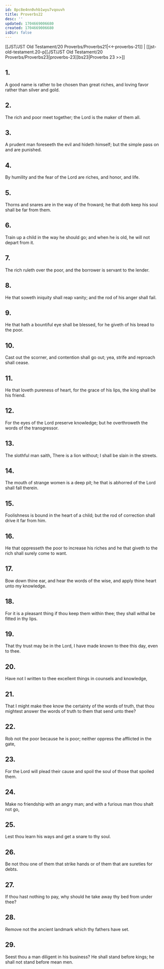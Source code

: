 ```yaml
---
id: 8pc8e4nn0vhb1wyu7vqouvh
title: Proverbs22
desc: ''
updated: 1704669006680
created: 1704669006680
isDir: false
---
```

[[JST/JST Old Testament/20 Proverbs/Proverbs21|<<-proverbs-21]] | [[jst-old-testament.20-p[[JST/JST Old Testament/20 Proverbs/Proverbs23|proverbs-23]]bs23|Proverbs 23 >>]]
## 1.
A good name is rather to be chosen than great riches, and loving favor rather than silver and gold.
## 2.
The rich and poor meet together; the Lord is the maker of them all.
## 3.
A prudent man foreseeth the evil and hideth himself; but the simple pass on and are punished.
## 4.
By humility and the fear of the Lord are riches, and honor, and life.
## 5.
Thorns and snares are in the way of the froward; he that doth keep his soul shall be far from them.
## 6.
Train up a child in the way he should go; and when he is old, he will not depart from it.
## 7.
The rich ruleth over the poor, and the borrower is servant to the lender.
## 8.
He that soweth iniquity shall reap vanity; and the rod of his anger shall fail.
## 9.
He that hath a bountiful eye shall be blessed, for he giveth of his bread to the poor.
## 10.
Cast out the scorner, and contention shall go out; yea, strife and reproach shall cease.
## 11.
He that loveth pureness of heart, for the grace of his lips, the king shall be his friend.
## 12.
For the eyes of the Lord preserve knowledge; but he overthroweth the words of the transgressor.
## 13.
The slothful man saith, There is a lion without; I shall be slain in the streets.
## 14.
The mouth of strange women is a deep pit; he that is abhorred of the Lord shall fall therein.
## 15.
Foolishness is bound in the heart of a child; but the rod of correction shall drive it far from him.
## 16.
He that oppresseth the poor to increase his riches and he that giveth to the rich shall surely come to want.
## 17.
Bow down thine ear, and hear the words of the wise, and apply thine heart unto my knowledge.
## 18.
For it is a pleasant thing if thou keep them within thee; they shall withal be fitted in thy lips.
## 19.
That thy trust may be in the Lord, I have made known to thee this day, even to thee.
## 20.
Have not I written to thee excellent things in counsels and knowledge,
## 21.
That I might make thee know the certainty of the words of truth, that thou mightest answer the words of truth to them that send unto thee?
## 22.
Rob not the poor because he is poor; neither oppress the afflicted in the gate,
## 23.
For the Lord will plead their cause and spoil the soul of those that spoiled them.
## 24.
Make no friendship with an angry man; and with a furious man thou shalt not go,
## 25.
Lest thou learn his ways and get a snare to thy soul.
## 26.
Be not thou one of them that strike hands or of them that are sureties for debts.
## 27.
If thou hast nothing to pay, why should he take away thy bed from under thee?
## 28.
Remove not the ancient landmark which thy fathers have set.
## 29.
Seest thou a man diligent in his business? He shall stand before kings; he shall not stand before mean men.

